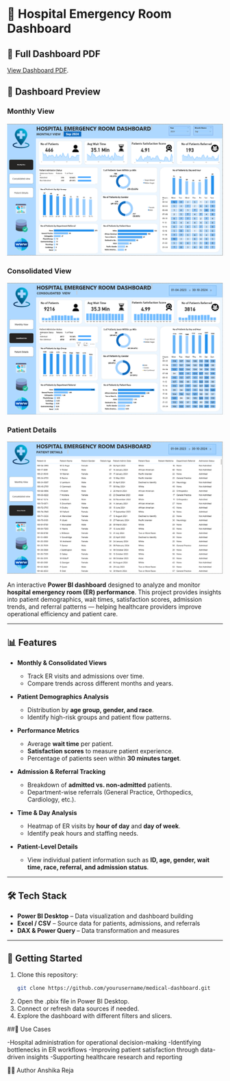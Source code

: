 # 🏥 Hospital Emergency Room Dashboard  
## 📄 Full Dashboard PDF  

[View Dashboard PDF](https://github.com/Anshireja/Medical-Dashboard/blob/main/medical%20dashboard.pdf).

## 📸 Dashboard Preview  

### Monthly View  
![Monthly View](https://github.com/Anshireja/Medical-Dashboard/blob/main/Screenshot%202025-08-25%20182945.png)  

### Consolidated View  
![Consolidated View](https://github.com/Anshireja/Medical-Dashboard/blob/main/Screenshot%202025-08-25%20183011.png)  

### Patient Details  
![Patient Details](https://github.com/Anshireja/Medical-Dashboard/blob/main/Screenshot%202025-08-25%20183056.png)  



An interactive **Power BI dashboard** designed to analyze and monitor **hospital emergency room (ER) performance**. This project provides insights into patient demographics, wait times, satisfaction scores, admission trends, and referral patterns — helping healthcare providers improve operational efficiency and patient care.  

---

## 📊 Features  

- **Monthly & Consolidated Views**  
  - Track ER visits and admissions over time.  
  - Compare trends across different months and years.  

- **Patient Demographics Analysis**  
  - Distribution by **age group, gender, and race**.  
  - Identify high-risk groups and patient flow patterns.  

- **Performance Metrics**  
  - Average **wait time** per patient.  
  - **Satisfaction scores** to measure patient experience.  
  - Percentage of patients seen within **30 minutes target**.  

- **Admission & Referral Tracking**  
  - Breakdown of **admitted vs. non-admitted** patients.  
  - Department-wise referrals (General Practice, Orthopedics, Cardiology, etc.).  

- **Time & Day Analysis**  
  - Heatmap of ER visits by **hour of day** and **day of week**.  
  - Identify peak hours and staffing needs.  

- **Patient-Level Details**  
  - View individual patient information such as **ID, age, gender, wait time, race, referral, and admission status**.  

---

## 🛠️ Tech Stack  

- **Power BI Desktop** – Data visualization and dashboard building  
- **Excel / CSV** – Source data for patients, admissions, and referrals  
- **DAX & Power Query** – Data transformation and measures  

---

## 🚀 Getting Started  

1. Clone this repository:  
   ```bash
   git clone https://github.com/yourusername/medical-dashboard.git
2. Open the .pbix file in Power BI Desktop.
3. Connect or refresh data sources if needed.
4. Explore the dashboard with different filters and slicers.

##🎯 Use Cases

-Hospital administration for operational decision-making
-Identifying bottlenecks in ER workflows
-Improving patient satisfaction through data-driven insights
-Supporting healthcare research and reporting

👩‍💻 Author
Anshika Reja

